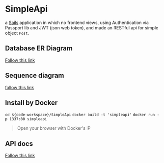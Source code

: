 # SimpleApi

a [Sails](http://sailsjs.org) application in which no frontend views, using Authentication via Passport lib and JWT (json web token), and made an RESTful api for simple object `Post`.

## Database ER Diagram 

[Follow this link](https://www.draw.io/?lightbox=1&highlight=0000ff&edit=_blank&layers=1&nav=1&title=database%20Diagram%20-%20simple%20API.html#R7VpLc%2BMoEP41OsallxXnGNvJzGWrpuZRu3vEEpaoIKFBOLHn1y8IkARYccb2eDaZ5OBI3Q0N3fTX3dhetCi3Hyioi79IBrEX%2BtnWi5ZeGM6uQ%2F4pCDtJiGNFyCnKJCnoCV%2FQD6iIvqJuUAYbQ5ARghmqTWJKqgqmzKABSsmTKbYm2NRagxw6hC8pwC71b5SxQm0rTHr6R4jyQmsOkhvJWYH0IadkUyl9Xhit2z%2FJLoGeS220KUBGngak6M6LFpQQJp%2FK7QJiYVptNjnufoTbrZvCir1kQDiVIx4B3kC95ATzsfNaLI%2FtlEmS7xuxpnkJaI4qL7rlXL%2Fe8k9ObHcm6FeM1JIXD3gMbtkVwChX41K%2BOEhNdgZTQgFDRMlwC0KKUQV71fwpV%2F%2FbBa404VsjZpNEvtWVLchptU0rqE05ar8YrplkzgTTXio38zNr%2BBUaN9wWFSjhpfXWoGmeCL34fkFWokpsOi1g%2BnBp7ZTgi1t6QSFgMLtll1b8rc6eUxwaKsNHSBniiHor437ZIsNcocBSqpoTLrXGLQCuEQemaL4mFVP5IAjV%2Bz0oERaZ5CPEj1DMKgKYlVgI8ceGUfIAFwQT2uqOfD%2BKkkRwNLwKMaFhILSM74L7qVLhDnaAVGGr2BfcDkgKWD9AUkJGd1xkq7HVn%2FjDPzWpzon%2BJIh7ZnQtuU99vgkSlSWKYa7RRKByXN4p7nGePyioH8kTQfwGcP8TaYZn8Y%2FGfV4JMXFUf0O6OaDz51DLJDQ1qJ6DnyH%2Fz0ElB4L2ANUoKiW69Oxg6KK4kzi48xliGf%2B2r2CV3Ypanr%2BRGlamdTlz6JCGAcq0dIZASarsayHOtWRp2VgT7lvHLsVhhxmv%2FZVaQllBclIBfNdT53CL2D9amj%2F%2FK54n0%2B6AiRmedwffGNnQVEtJ%2BHV9RFtbPJqT7TO4GvqJIBHzXcaJTd%2FyDGROIRehRg3bAmuiODAnCkJrIm7CHDJnotb%2F3X5eeCSunSPhTybucaCwQT%2FAqn31zcNgxe%2F%2BIMdgBfG8688GsaU6NDPM%2Fc67qslUqvve7VAYyrM%2BGohXasyJPr%2BKLNeQ9bqBp3tl5nglOMYlVCLIK%2FHJeVxiB8uZPHLzFko2SEvUNC3cvxdu4v8LmvVjKqgDzdpIvbVyjPxeTf1UNRVNL1pOdbD3mjHhs3mJ8o4GF0eD97B2rm6i3xrWgRPWr6lLajsj3ScFR3dJ%2BrsJ2WsYiHf2zilOTBwPb47snLqWa2yiM3ZOYfhGO6cD0fn%2F7pzC6E12Tgd8ch6X6LuA3a%2F10L7L73FYXWGSPtjoqYlcToFkYIFmYEGxQsfAs%2B%2BQuI3prrteEi8n3y9ppxrQKRtI14P7ctqpHbCFglPbkcdeRDkTnRNO3e%2FCS1AJCzHSFnDieaxPGlKsoyQKZPMs2NFfi%2BW3G5rOvelyAAKq1nZRoERZ1mbdFwDBaICPYYEZ%2BCN3lRpF%2FUly48%2FMpHeWQ5RMTTCYnY4F%2FLX%2FbYUU73%2B%2FEt39Bw%3D%3D)

## Sequence diagram 

[follow this link](https://www.draw.io/?lightbox=1&highlight=0000ff&edit=_blank&layers=1&nav=1&title=seq%20diagram%20-%20simple%20API.html#R7Vzbdps4FP0ar5l5aBZICPCjc5n7JavprLaPCpZtWow8IOcyXz8SSBgkOaaJsBN7%2BpDCsRGwt84%2BF4RH8GL58FOBV4s%2F6JRkI%2BBNH0bwcgRAHAH%2BVxgea0MQSMO8SKe1yd8YbtJ%2FiTR60rpOp6TsfJFRmrF01TUmNM9Jwjo2XBT0vvu1Gc26Z13hOTEMNwnOTOvHdMoW8raQt7H%2FTNL5Qp3Z9%2BQntzj5Oi%2FoOpfnGwE4q%2F7VHy%2BxGkt%2Bv1zgKb1vmeDVCF4UlLJ6a%2FlwQTIBrYKtPu7HLZ82112QnPU5QNJyh7O1vPURnPDrZ6QYgTDjY5zfiq252JKXzB4VTPzqV2Jzvcx%2BT2ckS3O%2Bd74iRbokYgR4mUnz9cZ2fr9IGblZ4UQces%2FnD7ct2DLjez7f5JwyzA8pmv0sw6syva3O6nFLQZJ1UaZ35D0p66kjrPyixZkuminhNZd8RwpGHrZC5DfA8%2FlMKL%2FO4pF%2FRR4AYsmVmsty934zMRr6F61JEY%2BlEcvJOG%2BG3hDCNyQndn6gZxKks9DCbkXTnFWnQ%2BcjdKmRQQu2oHOa46xNRy%2BIwJMQoS5CEEELRBaEHAAU%2BG8QIBTb5tAwAMHd%2BGxxY1ywNElXuLpF%2FtkkYbQ4nH8LAlIu0ZMsnefcxqgYuOTnSfP5B7FzCUNuyfAtyc4bHb6gmbjqy40SDycV0U6lAEMJRfA63AA%2BiY%2FfxaenF0Qu3AC9Dnyenj8QdgHywf50ItwNEMmnE5Fc8b0kw2WZJl3PJg8p%2ByS2z9TeZ%2BFbZ95Y7bfwavkcmRrZmIYYvwy6LhLSmesMF3PCWvSauLZwQxbclK0gGWZcb7p5pAVMeYZrMT1a01qTdz8ad4eoL14e1c7GtIGAp%2FOvDVTfsjFQxW1z273ojg26SyGrwFuvDN75hGZdpktW0K9ESWtOq4AxS7NMM2Gp1Qmns3ISXcSX6XQqTmMNGpV%2Bk6k7fTaIsvqXZaIABw7mm6ncipaC%2FXVJihwviTgBLxzEHZXlPS2mJ8REuE8mLDkjnPxdiprHW9a17ClWOsEzK52x74IUSynqKgDBOHYagJAZgPwt0O4nAkHdnZDGSN8IhKLg6YHcRSC%2FR2Vy%2BJQMHTAl882kviRVgDjBiAHHPYiwlVfQBRM9yoe%2B4uR1pClCW5SJw1I8flLHip36AD8cK4MbMVN%2B2Faz4JBiFgZdpg0G%2B4pZqE8Z3SkdiplZPklX%2FfXjBwEud7m8QpADyA%2FLZ5T%2FR2fSl2291p3d16NxbaBpbCOoe3HtyGAuKQhmlbY29Bwr9AhoLhKgPUJvFqGvMAPQmzIAhWcWkIbKAcbuIo%2F7vsyhQsTY71AC9QKkb4TQuTUGchchlBO1iMzoPM2PV1uaml45Tmx3nIGqfMuTjxPut4T6RN8vFz0eTxyuuD9Y1R74igRFi9dYvrly16XMHMqhmJn10ElXphqNIPJs3jVUHtXn2c3h8yh9goLQCtJAeRQw03xR7fLKbEHktP2ubCqzY52qSC%2BtI2sYGGyi9kj4B2ujnAXdRgqvfV7aSDlU4EDK481o%2Fq1hQ2uRwAANGDXMWub%2FJknvKONpqUKw1xgDe6yzOsE6VHtgBsFz%2FRAq59g%2BlDtHhMAgk9eidM2O1330B86Brcc4VPkDLQ9y1klCyvKIAdcqzqDv02QngJv1yXVd%2B7%2B%2FuhGhZnL9i8j2FviONDlgWZctJflnTXKODQjxUkCT35YrW2hRawJyyrah2qLRBaRaszYYm5DGFkQbmF8EqZlAj%2BBEonrCiybC3Ys%2B7YsmXJCiTuYiKr%2Fz6gy5Ccvxtz6aHKP4rWbUUMuoAxQ%2FL47rGUEIhgri6pWaF3GvmPS6TKL4xUzuXLIZHJRwzWt9Tw87fQnXRXkcaQM5ZNzsaD9VP93S6aOqnwoR1Cqp%2Fl4IKKnuoPpE9sR5JgE8Hsl%2BOOKMRGMqtEm1LX66yEiCN7EAXe%2FRhXtc7RS4WIHe6NmZFpsQQC9XtI58HXTJOdQaeWH4TPlC8Y6BHMqXmUF25OvDX79d%2FXm88gOjHvJjcy4n8mN2XpMFSb5y05d71ood9UMb9dmmOS5ulRTLlPsczXeWRkdDGtLaBiE0SRsPxZnTpR%2Bwm9uDbcl9fzXs5HfHkcxF2htq0XDrQdStv%2B6EINJzJkvLYaiEALloOauE4J2REQDooMbpvIPmHdIHUNBduR9Gz6xg91jQqPfE24Ry0G%2Fk7mZWX22smsbbngyeNeL2WX7rC2HsUf7MBF4zKvpBzeC%2F0%2BrlYf%2FZ4oeAnfiXroP2u098Ir1j5JCIYBgijoMHLdcekgdgSF69SoGKbGxW0OUmHasztSpBW%2BBSy8%2F4FV7UX2ivcpC1%2FhQzvBmubhO8tl430hppUd%2B%2Bqu8i9UIO3%2Fcw%2Bqpoa%2B61rbEaQ%2Bi2Hadizqt55%2BMttuPQ1nc%2BLN520ksXtK5SZHvZ11Hly3c3v55Uk7r5hSp49R8%3D)

## Install by Docker

`cd ${code-workspace}/SimpleApi`
`docker build -t 'simpleapi'`
`docker run -p 1337:80 simpleapi`
> Open your browser with Docker's IP

## API docs

[Follow this link](https://docs.google.com/spreadsheets/d/e/2PACX-1vRxOVEFE_OeltgRUknzt9q-p9r3P1BWZNj42l6CHypiqZgE9aXp7LOWL-H8rQjNRDH253BvLDP9fP8R/pubhtml)





